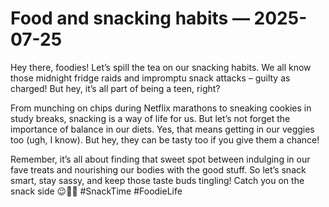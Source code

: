 # Food and snacking habits — 2025-07-25

Hey there, foodies! Let’s spill the tea on our snacking habits. We all know those midnight fridge raids and impromptu snack attacks – guilty as charged! But hey, it’s all part of being a teen, right?

From munching on chips during Netflix marathons to sneaking cookies in study breaks, snacking is a way of life for us. But let’s not forget the importance of balance in our diets. Yes, that means getting in our veggies too (ugh, I know). But hey, they can be tasty too if you give them a chance!

Remember, it’s all about finding that sweet spot between indulging in our fave treats and nourishing our bodies with the good stuff. So let’s snack smart, stay sassy, and keep those taste buds tingling! Catch you on the snack side 😉🍕🍪 #SnackTime #FoodieLife